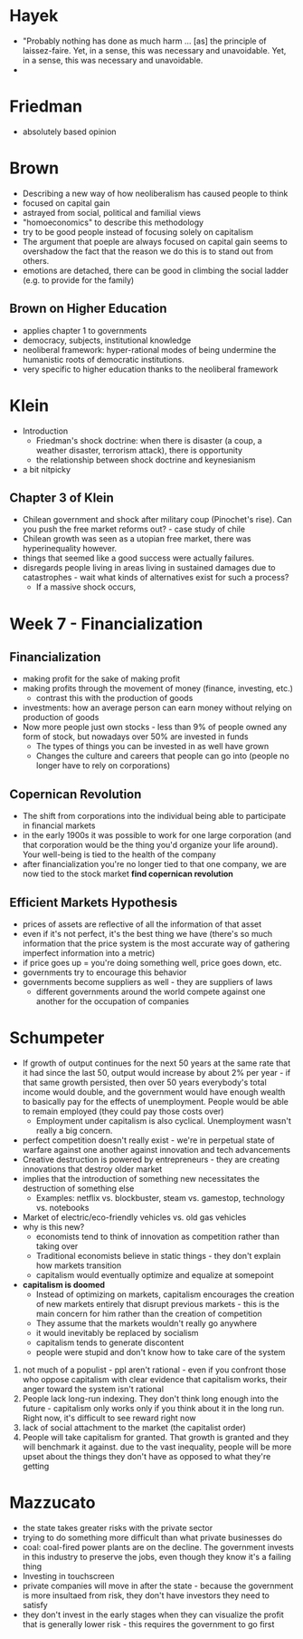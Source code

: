 # Hayek
- "Probably nothing has done as much harm ... [as] the principle of laissez-faire. Yet, in a sense, this was necessary and unavoidable. Yet, in a sense, this was necessary and unavoidable.
-
# Friedman
- absolutely based opinion


# Brown
- Describing a new way of how neoliberalism has caused people to think
- focused on capital gain
- astrayed from social, political and familial views
- "homoeconomics" to describe this methodology
- try to be good people instead of focusing solely on capitalism
- The argument that poeple are always focused on capital gain seems to overshadow the fact that 
the reason we do this is to stand out from others. 
- emotions are detached, there can be good in climbing the social ladder (e.g. to provide for the 
family)
 



## Brown on Higher Education
- applies chapter 1 to governments
- democracy, subjects, institutional knowledge
- neoliberal framework: hyper-rational modes of being undermine the humanistic roots of democratic 
institutions.
- very specific to higher education thanks to the neoliberal framework

# Klein
- Introduction
    - Friedman's shock doctrine: when there is disaster (a coup, a weather disaster, terrorism attack), there is opportunity
    - the relationship between shock doctrine and keynesianism
- a bit nitpicky

## Chapter 3 of Klein
- Chilean government and shock after military coup (Pinochet's rise). Can you push the free market 
reforms out? - case study of chile
- Chilean growth was seen as a utopian free market, there was hyperinequality however. 
- things that seemed like a good success were actually failures.
- disregards people living in areas living in sustained damages due to catastrophes - wait what kinds 
of alternatives exist for such a process? 
    - If a massive shock occurs, 

# Week 7 - Financialization
## Financialization
- making profit for the sake of making profit
- making profits through the movement of money (finance, investing, etc.)
    - contrast this with the production of goods 
- investments: how an average person can earn money without relying on production of goods
- Now more people just own stocks - less than 9% of people owned any form of stock, but nowadays over 50% are invested 
in funds 
    - The types of things you can be invested in as well have grown
    - Changes the culture and careers that people can go into (people no longer have to rely on corporations)

## Copernican Revolution
- The shift from corporations into the individual being able to participate in financial markets
- in the early 1900s it was possible to work for one large corporation (and that corporation would be the thing you'd organize your life around). Your well-being is tied to the health of the company
- after financialization you're no longer tied to that one company, we are now tied to the stock market
**find copernican revolution** 

## Efficient Markets Hypothesis
- prices of assets are reflective of all the information of that asset
- even if it's not perfect, it's the best thing we have (there's so much information that the price system is the most accurate way of gathering imperfect information into a metric)
- if price goes up = you're doing something well, price goes down, etc.
- governments try to encourage this behavior
- governments become suppliers as well - they are suppliers of laws
    - different governments around the world compete against one another for the occupation of companies 

# Schumpeter
- If growth of output continues for the next 50 years at the same rate that it had since the last 50, output would
increase by about 2% per year - if that same growth persisted, then over 50 years everybody's total income would double, and the government would have enough wealth to basically pay for the effects of unemployment. People 
would be able to remain employed (they could pay those costs over) 
    - Employment under capitalism is also cyclical. Unemployment wasn't really a big concern. 
- perfect competition doesn't really exist - we're in perpetual state of warfare against one another against innovation and tech advancements
- Creative destruction is powered by entrepreneurs - they are creating innovations that destroy older market
- implies that the introduction of something new necessitates the destruction of something else
  - Examples: netflix vs. blockbuster, steam vs. gamestop, technology vs. notebooks
- Market of electric/eco-friendly vehicles vs. old gas vehicles
- why is this new?
  - economists tend to think of innovation as competition rather than taking over
  - Traditional economists believe in static things - they don't explain how markets transition
  - capitalism would eventually optimize and equalize at somepoint 
- **capitalism is doomed**
   - Instead of optimizing on markets, capitalism encourages the creation of new markets entirely that disrupt previous markets - this is the main concern for him rather than the creation of competition
   - They assume that the markets wouldn't really go anywhere 
   - it would inevitably be replaced by socialism
   - capitalism tends to generate discontent
   - people were stupid and don't know how to take care of the system
1. not much of a populist - ppl aren't rational - even if you confront those who oppose capitalism with clear evidence that capitalism works, their anger toward the system isn't rational 
2. People lack long-run indexing. They don't think long enough into the future - capitalism only works only if you think about it in the long run. Right now, it's difficult to see reward right now
3. lack of social attachment to the market (the capitalist order)
4. People will take capitalism for granted. That growth is granted and they will benchmark it against. due to the vast inequality, people will be more upset about the things they don't have as opposed to what they're getting

# Mazzucato
- the state takes greater risks with the private sector 
- trying to do something more difficult than what private businesses do
- coal: coal-fired power plants are on the decline. The government invests in this industry to preserve the jobs, even though they know it's a failing thing
- Investing in touchscreen
- private companies will move in after the state - because the government is more insultaed from risk, they don't have investors they need to satisfy 
- they don't invest in the early stages when they can visualize the profit that is generally lower risk - this requires the government to go first
